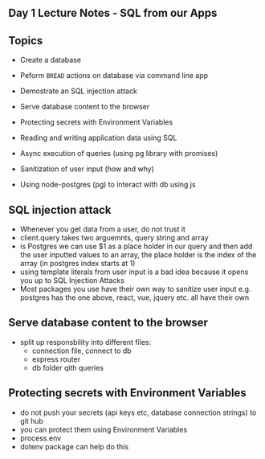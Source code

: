## Day 1 Lecture Notes - SQL from our Apps


## Topics
- Create a database
- Peform `BREAD` actions on database via command line app
- Demostrate an SQL injection attack
- Serve database content to the browser
- Protecting secrets with Environment Variables
- Reading and writing application data using SQL
- Async execution of queries (using pg library with promises)
- Sanitization of user input (how and why)

- Using node-postgres (pg) to interact with db using js


## SQL injection attack
- Whenever you get data from a user, do not trust it
- client.query takes two arguemnts, query string and array
- is Postgres we can use $1 as a place holder in our query and then add the user inputted values to an array, the place holder is the index of the array (in postgres index starts at 1)
- using template literals from user input is a bad idea because it opens you up to SQL Injection Attacks
- Most packages you use have their own way to sanitize user input e.g. postgres has the one above, react, vue, jquery etc. all have their own



##  Serve database content to the browser
- split up responsbility into different files: 
  - connection file, connect to db
  - express router
  - db folder qith queries

##  Protecting secrets with Environment Variables
- do not push your secrets (api keys etc, database connection strings) to git hub
- you can protect them using Environment Variables
- process.env
- dotenv package can help do this
